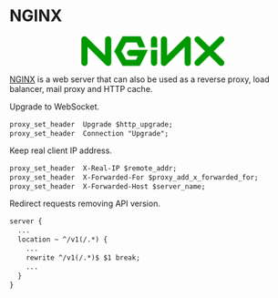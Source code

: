 # NGINX

<p align="center"><img align="center" width="50%" height="50%" src="assets/nginx.svg"></p>

[NGINX](https://www.nginx.com/) is a web server that can also be used as a reverse proxy, load balancer, mail proxy and HTTP cache.

Upgrade to WebSocket.
```
proxy_set_header  Upgrade $http_upgrade;
proxy_set_header  Connection "Upgrade";
```

Keep real client IP address.
```
proxy_set_header  X-Real-IP $remote_addr;
proxy_set_header  X-Forwarded-For $proxy_add_x_forwarded_for;
proxy_set_header  X-Forwarded-Host $server_name;
```

Redirect requests removing API version.
```
server {
  ...
  location ~ ^/v1(/.*) {
    ...
    rewrite ^/v1(/.*)$ $1 break;
    ...
  }
}
```
